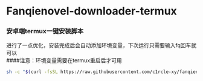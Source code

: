 # Fanqienovel-downloader-termux
### 安卓端termux一键安装脚本
进行了一点优化，安装完成后会自动添加环境变量，下次运行只需要输入fq回车就可以<br />
####注意：环境变量需要在termux重启后才可用
``` bash
sh -c "$(curl -fsSL https://raw.githubusercontent.com/c1rcle-xy/fanqienovel-downloader-termux/refs/heads/main/install.sh)"
```